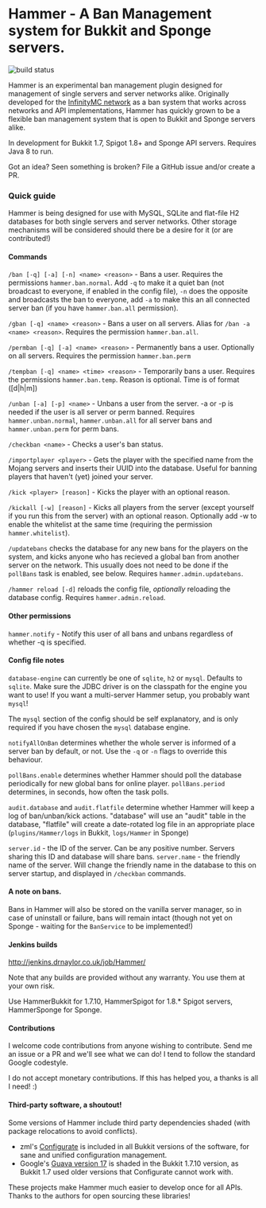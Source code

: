 Hammer - A Ban Management system for Bukkit and Sponge servers.
===============

![build status](https://travis-ci.org/dualspiral/Hammer.svg)

Hammer is an experimental ban management plugin designed for management of single servers and server networks alike. Originally developed for the [InfinityMC network](http://infinitymc.us) as a ban system that works across networks and API implementations, Hammer has quickly grown to be a flexible ban management system that is open to Bukkit and Sponge servers alike.

In development for Bukkit 1.7, Spigot 1.8+ and Sponge API servers. Requires Java 8 to run.

Got an idea? Seen something is broken? File a GitHub issue and/or create a PR.

### Quick guide

Hammer is being designed for use with MySQL, SQLite and flat-file H2 databases for both single servers and server networks. Other storage mechanisms will be considered should there be a desire for it (or are contributed!)

#### Commands

`/ban [-q] [-a] [-n] <name> <reason>` - Bans a user. Requires the permissions `hammer.ban.normal`. Add `-q` to make it a quiet ban (not broadcast to everyone, if enabled in the config file), `-n` does the opposite and broadcasts the ban to everyone, add `-a` to make this an all connected server ban (if you have `hammer.ban.all` permission).

`/gban [-q] <name> <reason>` - Bans a user on all servers. Alias for `/ban -a <name> <reason>`. Requires the permission `hammer.ban.all`.

`/permban [-q] [-a] <name> <reason>` - Permanently bans a user. Optionally on all servers. Requires the permission `hammer.ban.perm`

`/tempban [-q] <name> <time> <reason>` - Temporarily bans a user. Requires the permissions `hammer.ban.temp`. Reason is optional. Time is of format (<number>[d|h|m])

`/unban [-a] [-p] <name>` - Unbans a user from the server. -a or -p is needed if the user is all server or perm banned. Requires `hammer.unban.normal`, `hammer.unban.all` for all server bans and `hammer.unban.perm` for perm bans.

`/checkban <name>` - Checks a user's ban status.

`/importplayer <player>` - Gets the player with the specified name from the Mojang servers and inserts their UUID into the database. Useful for banning players that haven't (yet) joined your server.

`/kick <player> [reason]` - Kicks the player with an optional reason.

`/kickall [-w] [reason]` - Kicks all players from the server (except yourself if you run this from the server) with an optional reason. Optionally add -w to enable the whitelist at the same time (requiring the permission `hammer.whitelist`).

`/updatebans` checks the database for any new bans for the players on the system, and kicks anyone who has recieved a global ban from another server on the network. This usually does not need to be done if the `pollBans` task is enabled, see below. Requires `hammer.admin.updatebans`.

`/hammer reload [-d]` reloads the config file, _optionally_ reloading the database config. Requires `hammer.admin.reload`.

#### Other permissions

`hammer.notify` - Notify this user of all bans and unbans regardless of whether -q is specified.

#### Config file notes

`database-engine` can currently be one of `sqlite`, `h2` or `mysql`. Defaults to `sqlite`. Make sure the JDBC driver is on the classpath for the engine you want to use! If you want a multi-server Hammer setup, you probably want `mysql`! 

The `mysql` section of the config should be self explanatory, and is only required if you have chosen the `mysql` database engine.

`notifyAllOnBan` determines whether the whole server is informed of a server ban by default, or not. Use the `-q` or `-n` flags to override this behaviour.

`pollBans.enable` determines whether Hammer should poll the database periodically for new global bans for online player.
`pollBans.period` determines, in seconds, how often the task polls.

`audit.database` and `audit.flatfile` determine whether Hammer will keep a log of ban/unban/kick actions. "database" will use an "audit" table in the database, "flatfile" will create a date-rotated log file in an appropriate place (`plugins/Hammer/logs` in Bukkit, `logs/Hammer` in Sponge)

`server.id` - the ID of the server. Can be any positive number. Servers sharing this ID and database will share bans.
`server.name` - the friendly name of the server. Will change the friendly name in the database to this on server startup, and displayed in `/checkban` commands.

#### A note on bans.

Bans in Hammer will also be stored on the vanilla server manager, so in case of uninstall or failure, bans will remain intact (though not yet on Sponge - waiting for the `BanService` to be implemented!)

#### Jenkins builds

http://jenkins.drnaylor.co.uk/job/Hammer/

Note that any builds are provided without any warranty. You use them at your own risk.

Use HammerBukkit for 1.7.10, HammerSpigot for 1.8.* Spigot servers, HammerSponge for Sponge.

#### Contributions

I welcome code contributions from anyone wishing to contribute. Send me an issue or a PR and we'll see what we can do! I tend to follow the standard Google codestyle.

I do not accept monetary contributions. If this has helped you, a thanks is all I need! :)

#### Third-party software, a shoutout!

Some versions of Hammer include third party dependencies shaded (with package relocations to avoid conflicts).

* zml's [Configurate](https://github.com/zml2008/configurate) is included in all Bukkit versions of the software, for sane and unified configuration management.
* Google's [Guava version 17](https://github.com/google/guava) is shaded in the Bukkit 1.7.10 version, as Bukkit 1.7 used older versions that Configurate cannot work with.
 
These projects make Hammer much easier to develop once for all APIs. Thanks to the authors for open sourcing these libraries!
